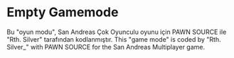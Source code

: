 # Empty Gamemode
 Bu "oyun modu", San Andreas Çok Oyunculu oyunu için PAWN SOURCE ile "Rth. Silver" tarafından kodlanmıştır. This "game mode" is coded by "Rth. Silver_" with PAWN SOURCE for the San Andreas Multiplayer game.

